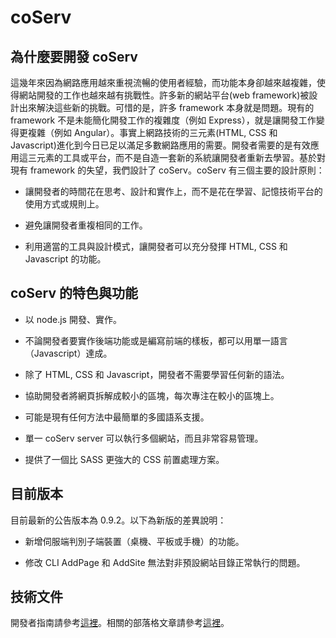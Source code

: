 # coServ
## 為什麼要開發 coServ

這幾年來因為網路應用越來重視流暢的使用者經驗，而功能本身卻越來越複雜，使得網站開發的工作也越來越有挑戰性。許多新的網站平台(web framework)被設計出來解決這些新的挑戰。可惜的是，許多 framework 本身就是問題。現有的 framework 不是未能簡化開發工作的複雜度（例如 Express），就是讓開發工作變得更複雜（例如 Angular）。事實上網路技術的三元素(HTML, CSS 和 Javascript)進化到今日已足以滿足多數網路應用的需要。開發者需要的是有效應用這三元素的工具或平台，而不是自造一套新的系統讓開發者重新去學習。基於對現有 framework 的失望，我們設計了 coServ。coServ 有三個主要的設計原則：

+ 讓開發者的時間花在思考、設計和實作上，而不是花在學習、記憶技術平台的使用方式或規則上。

+ 避免讓開發者重複相同的工作。

+ 利用適當的工具與設計模式，讓開發者可以充分發揮 HTML, CSS 和 Javascript 的功能。

##  coServ 的特色與功能

+ 以 node.js 開發、實作。

+ 不論開發者要實作後端功能或是編寫前端的樣板，都可以用單一語言（Javascript）達成。

+ 除了 HTML, CSS 和 Javascript，開發者不需要學習任何新的語法。

+ 協助開發者將網頁拆解成較小的區塊，每次專注在較小的區塊上。

+ 可能是現有任何方法中最簡單的多國語系支援。

+ 單一 coServ server 可以執行多個網站，而且非常容易管理。

+ 提供了一個比 SASS 更強大的 CSS 前置處理方案。


## 目前版本
目前最新的公告版本為 0.9.2。以下為新版的差異說明：

+ 新增伺服端判別子端裝置（桌機、平板或手機）的功能。

+ 修改 CLI AddPage 和 AddSite 無法對非預設網站目錄正常執行的問題。


## 技術文件

開發者指南請參考[這裡](http://www.coservjs.org/coserv/guide?_loc=zh)。相關的部落格文章請參考[這裡](http://www.coservjs.org/coserv/doc?_loc=zh)。
